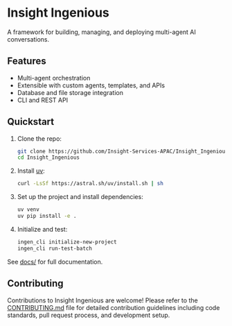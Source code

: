 # Insight Ingenious

A framework for building, managing, and deploying multi-agent AI conversations.

## Features
- Multi-agent orchestration
- Extensible with custom agents, templates, and APIs
- Database and file storage integration
- CLI and REST API

## Quickstart
1. Clone the repo:
   ```bash
   git clone https://github.com/Insight-Services-APAC/Insight_Ingenious.git
   cd Insight_Ingenious
   ```
2. Install [uv](https://docs.astral.sh/uv/):
   ```bash
   curl -LsSf https://astral.sh/uv/install.sh | sh
   ```
3. Set up the project and install dependencies:
   ```bash
   uv venv
   uv pip install -e .
   ```
4. Initialize and test:
   ```bash
   ingen_cli initialize-new-project
   ingen_cli run-test-batch
   ```

See [docs/](docs/) for full documentation.

## Contributing

Contributions to Insight Ingenious are welcome! Please refer to the [CONTRIBUTING.md](./CONTRIBUTING.md) file for detailed contribution guidelines including code standards, pull request process, and development setup.
